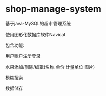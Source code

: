 # shop-manage-system
基于java-MySQL的超市管理系统

使用图形化数据库软件Navicat

包含功能:

用户账户注册登录

水果添加/删除/编辑(名称 单价 计量单位 图片)

模糊搜索

数据储存
